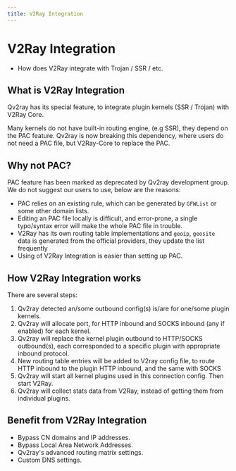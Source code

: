 ```yaml
---
title: V2Ray Integration
---
```


# V2Ray Integration

- How does V2Ray integrate with Trojan / SSR / etc.

## What is V2Ray Integration

Qv2ray has its special feature, to integrate plugin kernels (SSR / Trojan) with V2Ray Core.

Many kernels do not have built-in routing engine, (e.g SSR), they depend on the PAC feature. Qv2ray is now breaking this dependency, where users do not need a PAC file, but V2Ray-Core to replace the PAC.

## Why not PAC?

PAC feature has been marked as deprecated by Qv2ray development group. We do not suggest our users to use, below are the reasons:

- PAC relies on an existing rule, which can be generated by `GFWList` or some other domain lists.
- Editing an PAC file locally is difficult, and error-prone, a single typo/syntax error will make the whole PAC file in trouble.
- V2Ray has its own routing table implementations and `geoip`, `geosite` data is generated from the official providers, they update the list frequently
- Using of V2Ray Integration is easier than setting up PAC.

## How V2Ray Integration works

There are several steps:

1. Qv2ray detected an/some outbound config(s) is/are for one/some plugin kernels.
2. Qv2ray will allocate port, for HTTP inbound and SOCKS inbound (any if enabled) for each kernel.
3. Qv2ray will replace the kernel plugin outbound to HTTP/SOCKS outbound(s), each corresponded to a specific plugin with appropriate inbound protocol.
4. New routing table entries will be added to V2ray config file, to route HTTP inbound to the plugin HTTP inbound, and the same with SOCKS
5. Qv2ray will start all kernel plugins used in this connection config. Then start V2Ray.
6. Qv2ray will collect stats data from V2Ray, instead of getting them from individual plugins.

## Benefit from V2Ray Integration

- Bypass CN domains and IP addresses.
- Bypass Local Area Network Addresses.
- Qv2ray's advanced routing matrix settings.
- Custom DNS settings.
